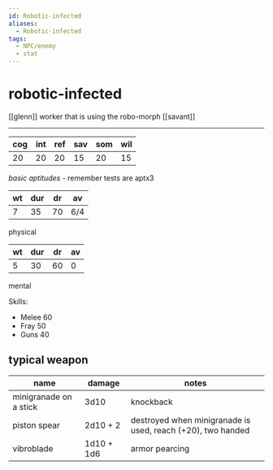 ```yaml
---
id: Robotic-infected
aliases:
  - Robotic-infected
tags:
  - NPC/enemy
  - stat
---
```


# robotic-infected

[[glenn]] worker that is using the robo-morph [[savant]]

***


|cog|int|ref|sav|som|wil|
|---|---|---|---|---|---|
|  20| 20| 20|  15|  20|  15|
*basic aptitudes* - remember tests are aptx3

| wt  | dur | dr | av  |
| --- | ----| ---| --- |
|7   |35   |70 |6/4|
physical

| wt  | dur | dr  | av  |
| --- | --- | --- | --- |
| 5   | 30  | 60  | 0   |
mental

Skills:
 * Melee 60
 * Fray 50
 * Guns 40


## typical weapon

| name | damage | notes | 
| ---- | ------ | ----- | 
| minigranade on a stick | 3d10 | knockback |
| piston spear | 2d10 + 2  | destroyed when minigranade is used, reach (+20), two handed |
| vibroblade| 1d10 + 1d6 | armor pearcing  |
